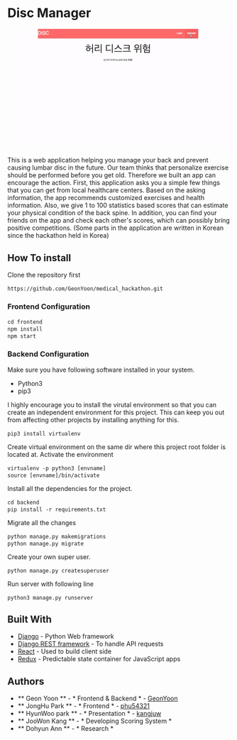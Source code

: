 # Disc Manager
![](mhackathon.gif)

This is a web application helping you manage your back and prevent causing lumbar disc in the future. Our team thinks that personalize exercise should be performed before you get old. Therefore we built an app can encourage the action. First, this application asks you a simple few things that you can get from local healthcare centers. Based on the asking information, the app recommends customized exercises and health information. Also, we give  1 to 100 statistics based scores that can estimate your physical condition of the back spine. In addition, you can find your friends on the app and check each other's scores, which can possibly bring positive competitions. (Some parts in the application are written in Korean since the hackathon held in Korea)

## How To install
Clone the repository first
```
https://github.com/GeonYoon/medical_hackathon.git
```

### Frontend Configuration
```
cd frontend
npm install 
npm start 
```

### Backend Configuration
Make sure you have following software installed in your system. 
* Python3
* pip3

I highly encourage you to install the virutal environment so that you can create an independent environment
for this project. This can keep you out from affecting other projects by installing anything for this. 
```
pip3 install virtualenv 
```
Create virtual environment on the same dir where this project root folder is located at. 
Activate the environment
```
virtualenv -p python3 [envname]
source [envname]/bin/activate 
```
Install all the dependencies for the project.
```
cd backend
pip install -r requirements.txt
```
Migrate all the changes
```
python manage.py makemigrations
python manage.py migrate
```
Create your own super user. 
```
python manage.py createsuperuser
```
Run server with following line
```
python3 manage.py runserver
```

## Built With
* [Django](https://www.djangoproject.com) - Python Web framework
* [Django REST framework](https://www.django-rest-framework.org) - To handle API requests
* [React](https://reactjs.org/) - Used to build client side
* [Redux](http://redux.js.org/docs/basics/UsageWithReact.html) - Predictable state container for JavaScript apps

## Authors
* ** Geon Yoon ** - * Frontend & Backend * - [GeonYoon](https://github.com/GeonYoon)
* ** JongHu Park ** - * Frontend * - [phu54321](https://github.com/phu54321)
* ** HyunWoo park ** - * Presentation * - [kangjuw](https://github.com/kangjuw)
* ** JooWon Kang ** - * Developing Scoring System * 
* ** Dohyun Ann ** - * Research *  

